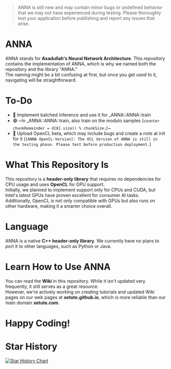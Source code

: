 > ANNA is still new and may contain minor bugs or undefined behavior that we may not have experienced during testing. Please thoroughly test your application before publishing and report any issues that arise.

# ANNA  
ANNA stands for **Asadullah's Neural Network Architecture**. This repository contains the implementation of ANNA, which is why we named both the repository and the library "ANNA."  
The naming might be a bit confusing at first, but once you get used to it, navigating will be straightforward.

# To-Do
- 🔴 Implement batched inference and use it for _ANNA::ANNA::train
- 🟢 ~In _ANNA::ANNA::train, also train on the modulo samples (`counter chunkRemainder = d[0].size() % chunkSize;`)~
- 🔴 Upload OpenCL beta, which may include bugs and create a note at init for it (`[ANNA OpenCL-Version]: The OCL Version of ANNA is still in the testing phase. Please test before production deployment.`)

# What This Repository Is  
This repository is a **header-only library** that requires no dependencies for CPU usage and uses **OpenCL** for GPU support.  
Initially, we planned to implement support only for CPUs and CUDA, but Intel's latest GPUs have proven excellent for consumer AI tasks. Additionally, OpenCL is not only compatible with GPUs but also runs on other hardware, making it a smarter choice overall.

# Language  
ANNA is a native **C++ header-only library**. We currently have no plans to port it to other languages, such as Python or Java.

# Learn How to Use ANNA  
You can read the **Wiki** in this repository. While it isn't updated very frequently, it still serves as a great resource.  
However, we're actively working on creating tutorials and updated Wiki pages on our web pages at **xetute.github.io**, which is more reliable than our main domain **xetute.com**.  

# Happy Coding!  

# Star History  
<a href="https://star-history.com/#XeTute/ANNA&Date">
 <picture>
   <source media="(prefers-color-scheme: dark)" srcset="https://api.star-history.com/svg?repos=XeTute/ANNA&type=Date&theme=dark" />
   <source media="(prefers-color-scheme: light)" srcset="https://api.star-history.com/svg?repos=XeTute/ANNA&type=Date" />
   <img alt="Star History Chart" src="https://api.star-history.com/svg?repos=XeTute/ANNA&type=Date" />
 </picture>
</a>
